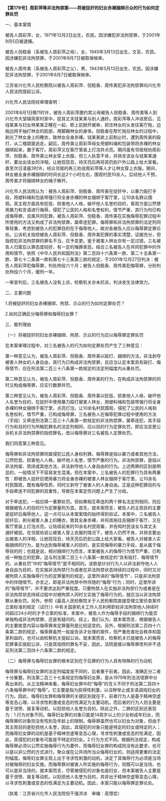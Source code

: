 **【第179号】周彩萍等非法拘禁案——将被捉奸的妇女赤裸捆绑示众的行为如何定罪处罚**

一、基本案情

被告人周彩萍，女，1971年12月2日出生，农民。因涉嫌犯非法拘禁罪，于2001年9月5日被逮捕。

被告人倪稳香（系被告人周彩萍之母），女，1945年3月13日出生，文盲，农民。因涉嫌犯非法拘禁罪，于2001年8月7日被取保候审。

被告人周传美（系被告人周彩萍之父），男，1943年5月13日出生，农民。因涉嫌犯非法拘禁罪，于2001年8月7日被取保候审。

江苏省兴化市人民检察院以被告人周彩萍、倪稳香、周传美犯非法拘禁罪向兴化市人民法院提起公诉。

兴化市人民法院经审理查明：

2001年8月1日晚11时许，被告人周彩萍邀约其父母被告人倪稳香、周传美等人到兴化市大邹镇简家村家中，捉其丈夫钱某某与别人通奸。周彩萍等人冲进房后，见钱某某与妇女林某某正睡在一起，即上前掀开被单，抓住林女的头发往客厅拖，边拖边用手抽打林女的脸部，用脚踢林女的身体。倪稳香在帮忙拖拉林女的过程中，剥光了林女身上的睡衣，致林女全身赤裸。钱某某欲上前制止时，遭到周传美的殴打，从二楼跳窗逃走。嗣后，周传美让周彩萍母女用塑料绳和包装带将赤裸的林女捆绑起来，置于客厅。周彩萍又在客厅里装上灯泡并点亮。期间虽有邻居规劝周彩萍、倪稳香、周传美让林女穿上衣服，但三人执意不肯，并扬言该女与钱某某通奸，要出出该女的洋相，让她现现丑，待天亮后再将其扔到户外公路上给大家看。直至次日凌晨3时许，经众邻居的再三劝说周彩萍等人才让林女穿上衣服。期间，林女被全身赤裸捆绑的时间长达2个小时左右，围观村民10余人。后经他人干预，周传美才将捆绑林女的绳子解开。

兴化市人民法院认为：被告人周彩萍、倪稳香、周传美在捉奸中，以暴力殴打手段，用塑料绳和包装带强行将全身赤裸的林女捆绑于客厅里，让10余名群众围观。其主观方面具有贬低、损害他人人格，破坏他人名誉的目的，客观方面公然使用暴力和言语进行侮辱，侵犯了公民的人格和名誉权利，情节严重，其行为均已构成侮辱罪，且属共同犯罪。被告人周彩萍、倪稳香、周传美在实施侮辱犯罪过程中所使用的方法又构成了非法拘禁罪，属牵连犯罪。侮辱罪和非法拘禁罪的法定刑同等轻重，考虑到被告人的犯罪目的在于侮辱他人，故对各被告人应以侮辱罪定罪论处。公诉机关指控被告人周彩萍、倪稳香、周传美犯罪的事实清楚，证据充分，但指控犯非法拘禁罪的罪名不当，应予变更。鉴于被害人林女亦有一定过错，三名被告人归案后认罪态度较好，有一定的悔罪表现，结合三名被告人在共同犯罪中的作用和情节，依照《中华人民共和国刑法》第二百四十六条第一款、第二十五条第一款、第七十二条第一款和第七十三条第三款的规定，于2001年12月27日判决：被告人周彩萍犯侮辱罪，判处拘役六个月；被告人倪稳香、周传美犯侮辱罪，分别判处拘役六个月，缓刑一年。

一审宣判后，三名被告人没有上诉，检察机关亦未抗诉，判决发生法律效力。

二、主要问题

1.将被捉奸的妇女赤裸捆绑、拘禁、示众的行为如何定罪处罚？

2.如何正确区分侮辱罪和侮辱妇女罪？

三、裁判理由

（一）将被捉奸的妇女赤裸捆绑、拘禁、示众的行为应以侮辱罪定罪处罚

在本案审理过程中，对三名被告人的行为如何定罪处罚产生了三种意见：

第一种意见认为，被告人周彩萍、倪稳香、周传美以殴打、捆绑的方法，非法剥夺被害人林女的人身自由，其行为已构成非法拘禁罪，且应当认定本案具有殴打、侮辱情节，应在刑法第二百三十八条第一款规定的法定刑幅度内从重处罚。

第二种意见认为，被告人周彩萍、倪稳香、周传美的行为，在构成非法拘禁罪的同时又构成侮辱罪，应实行数罪并罚。

第三种意见认为，被告人周彩萍、倪稳香、周传美以贬低、损害他人人格，破坏他人名誉为目的，在捉奸中使用暴力殴打被害人林女，用塑料绳和包装带强行将全身赤裸的林女捆绑于客厅里，点亮灯泡，让10余名村民围观，侵犯了公民的人格和名誉权利，情节严重，已构成侮辱罪，三名被告人在侮辱犯罪过程中使用的方法（手段）又牵连刑法第二百三十八条第一款规定的非法拘禁罪，属牵连犯，其手段行为和目的行为所触犯罪名的法定刑相同，应以目的行为定罪处罚，即应当变更公诉机关非法拘禁罪的指控罪名，改以侮辱罪对三名被告人定罪处罚。

我们同意第三种意见。

侮辱罪和非法拘禁罪同属侵犯公民人身权利罪。侮辱罪是指以暴力或者其他方法，公然贬低、损害他人人格，破坏他人名誉，情节严重的行为。非法拘禁罪，是指以非法拘留、禁闭或其他方法，非法剥夺他人人身自由的行为。上述两罪的区别是明显的，一般情况下不容易发生混淆。但在本案中，三名被告人的犯罪行为具有两重性：即被告人捉奸后使用暴力将全身赤裸的被害人林女捆绑于客厅里，让10余名村民围观，既有侮辱性质，同时又剥夺了被害人的人身自由。正是这种犯罪目的与手段牵连不同犯罪的双重性，导致在本案定性问题上产生了分歧。

对于牵连犯，一般应择一重罪处罚。但如果相互牵连的两个罪名法定刑相同，则应根据被告人的目的行为定罪量刑为宜。首先，就本案而言，被告人的主观目的主要是捉奸后侮辱他人，这一点可以从本案案情的始终得到验证。本案中，三名被告人捉奸后，剥光被害人身上的睡衣，致其全身赤裸，并将其拖往且捆绑于客厅，又在客厅里装上灯泡点亮，让陆续前来的10余名村民观看，并告知村民该女与其丈夫通奸被捉。在邻居劝说让被害人穿上衣服的情况下，被告人仍然不肯，并扬言要出出被害人的洋相，让她现现丑，待天亮后扔到公路上给大家看。被告人对被害人实施捆绑的行为，是为达到侮辱被害人的目的，是实现侮辱的暴力手段，是从属于侮辱目的的；也就是说，相对捆绑行为而言，本案被告人的侮辱行为情节严重，已构成一种独立的犯罪，这与刑法第二百三十八条第一款规定的“具有殴打、侮辱情节的，从重处罚”中的“侮辱情节”是不相同的。该款是针对行为人以非法剥夺他人人身自由为目的，在实施非法拘禁行为或者在非法拘禁状态持续的过程中，同时又对被拘禁人实施侮辱行为的定罪量刑的规定。这里所讲的“侮辱情节”，只是非法拘禁中的伴随情节。亦言之，即是非法拘禁中所伴随的“侮辱”行为；同时，这里所讲的“侮辱情节”，并不要求达到严重程度。只要拘禁人在实施非法拘禁行为或者是在非法拘禁状态持续过程中对被拘禁人同时又实施了侮辱行为的，就应当以非法拘禁罪从重处罚。另外，参照《最高人民检察院关于人民检察院直接受理立案侦查案件立案标准的规定（试行）》中有关国家机关工作人员利用职权非法拘禁他人持续时间超过24小时的才予立案的标准，本案中，被告人作为侮辱手段的捆绑行为能否单独构成非法拘禁罪，还是有疑问的。综上，我们认为，就本案而言，根据被告人的主要故意内容以侮辱罪来定罪量刑是比较适宜的。另外，根据刑法第二百四十六条第二款的规定，侮辱罪虽然一般是告诉才处理的案件，但严重危害社会秩序和国家利益的，也可以由检察机关提起公诉。就本案而言，检察机关已就被告人的侮辱犯罪事实提起公诉，只是其指控的罪名不妥，因此，法院直接以侮辱罪改判并不违反刑法第二百四十六条第二款的规定。

（二）侮辱罪与侮辱妇女罪的根本区别在于后罪的行为人具有特殊的行为动机

侮辱罪与侮辱妇女罪的法定刑幅度是不同的，后者重于前者。因此，准确区分二者十分重要。刑法第二百三十七条规定的侮辱妇女罪，是从1979年刑法流氓罪中分离出来的。从立法精神来看，侮辱妇女罪中的“侮辱”的含义不同于刑法第二百四十六条侮辱罪中的“侮辱”。它主要是指为获得性刺激，以淫秽举止或言语调戏妇女的行为。因此，侮辱妇女罪和侮辱罪的关键区别就在于，前者行为人是基于精神空虚等变态心理，以寻求性刺激或变态的性满足为主要动机，而后者的行为人则主要是基于泄愤、报复等动机，以贬损他人名誉为目的。除此之外，二罪的区别还表现为：1.行为对象不同。侮辱妇女罪的对象只能是14周岁以上的少女和成年妇女，而侮辱罪的对象则没有性别及年龄上的限制。侮辱罪虽然也可以妇女为对象，但由于其主观目的是贬损他人名誉，因此，其侵犯的对象只能是特定的妇女或特定的人；而侮辱妇女罪的动机是基于精神空虚等变态心理，寻求性刺激或变态的性满足，因此，其侵犯的对象有可能是不特定的妇女。2.行为方式不同。根据刑法规定，构成侮辱罪必须以公然实施侮辱行为为要件，而侮辱妇女罪的构成则没有此要求，也可以是以非公然的方式进行。聚众或在公共场所当众侮辱妇女的，则适用更重的法定刑幅度。侮辱妇女罪主观上出于寻求性刺激的动机，决定了其侮辱行为必须是当场对被侮辱的妇女实施，而侮辱罪对被害人所实施的侮辱行为，则既可以是当场，也可以是非当场的。就本案而言，尽管被侵犯的对象也是妇女，但本案被告人主要是基于泄愤、报复等动机，以贬损他人名誉为目的，并非出于精神空虚等变态心理，以寻求性刺激或变态的性满足为主要动机。因此，本案只能以侮辱罪定罪论处。

（执笔：江苏省兴化市人民法院倪干强洪冰　审编：高憬宏）